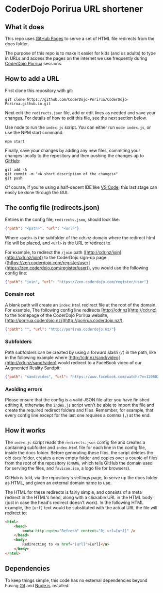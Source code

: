 # CoderDojo Porirua URL shortener

## What it does

This repo uses [GitHub Pages](https://pages.github.com/) to serve a set of HTML file redirects from the docs folder.

The purpose of this repo is to make it easier for kids (and us adults) to type in URLs and access the pages on the internet we use frequently during [CoderDojo Porirua](http://porirua.coderdojo.nz/) sessions.

## How to add a URL

First clone this repository with git:

```shell
git clone https://github.com/CoderDojo-Porirua/CoderDojo-Porirua.github.io.git
```

Next edit the `redirects.json` file, add or edit lines as needed and save your changes. For details of how to edit this file, see the next section below.

Use node to run the `index.js` script. You can either run `node index.js`, or use the NPM start command:

```shell
npm start
```

Finally, save your changes by adding any new files, commiting your changes locally to the repository and then pushing the changes up to [GitHub](https://github.com/):

```shell
git add -A
git commit -m "<A short description of the changes>"
git push
```

Of course, if you're using a half-decent IDE like [VS Code](https://code.visualstudio.com/), this last stage can easily be done through the GUI.

## The config file (redirects.json)

Entries in the config file, `redirects.json`, should look like:

```json
{"path": "<path>", "url": "<url>"}
```

Where `<path>` is the subfolder of the _cdr.nz_ domain where the redirect html file will be placed, and `<url>` is the URL to redirect to.

For example, to redirect the `/join` path ([http://cdr.nz/join](http://cdr.nz/join)) to the CoderDojo sign-up page ([https://zen.coderdojo.com/register/user](https://zen.coderdojo.com/register/user)), you would use the following config line:

```json
{"path": "join", "url": "https://zen.coderdojo.com/register/user"}
```

### Domain root

A blank path will create an `index.html` redirect file at the root of the domain. For example, The following config line redirects [http://cdr.nz](http://cdr.nz) to the homepage of the CoderDojo Porirua website, [http://porirua.coderdojo.nz/](http://porirua.coderdojo.nz/).

```json
{"path": "", "url": "http://porirua.coderdojo.nz/"}
```

### Subfolders

Path subfolders can be created by using a forward slash (`/`) in the path, like in the following example where [http://cdr.nz/sand/video](http://cdr.nz/sand/video) would redirect to a FaceBook video of our Augmented Reality Sandpit:

```json
{"path": "sand/video", "url": "https://www.facebook.com/watch/?v=1206028526208272"}
```

### Avoiding errors

Please ensure that the config is a valid JSON file after you have finished editing it, otherwise the `index.js` script won't be able to import the file and create the required redirect folders and files. Remember, for example, that every config line except for the last one requires a comma (`,`) at the end.

## How it works

The `index.js` script reads the `redirects.json` config file and creates a containing subfolder and `index.html` file for each line in the config file, inside the docs folder. Before generating these files, the script deletes the old `docs` folder, creates a new empty folder and copies over a couple of files from the root of the repository (`CNAME`, which tells GitHub the domain used for serving the files, and `favicon.ico`, a logo file for browsers).

GitHub is told, via the repository's settings page, to serve up the docs folder as HTML, and given an external domain name to use.

The HTML for these redirects is fairly simple, and consists of a meta redirect in the HTML's head, along with a clickable URL in the HTML body (just in case the head's redirect doesn't work). In the following HTML example, the `[url]` text would be substituted with the actual URL the file will redirect to:

```html
<html>
	<head>
		<meta http-equiv="Refresh" content="0; url=[url]" />
	</head>
	<body>
		Redirecting to <a href="[url]">[url]</a>
	</body>
</html>
```

## Dependencies

To keep things simple, this code has no external dependencies beyond having [Git](https://git-scm.com/) and [Node.js](https://nodejs.org/) installed.
